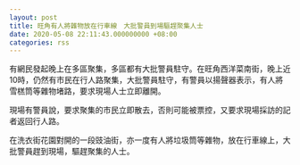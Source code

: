 ```yaml
---
layout: post
title: 旺角有人將雜物放在行車線　大批警員到場驅趕聚集人士
date: 2020-05-08 22:11:43.000000000 +08:00
categories: rss
---
```


有網民發起晚上在多區聚集，多區都有大批警員駐守。在旺角西洋菜南街，晚上近10時，仍然有市民在行人路聚集，大批警員駐守，有警員以揚聲器表示，有人將雪榚筒等雜物堵路，要求現場人士立即離開。

現場有警員說，要求聚集的市民立即散去，否則可能被票控，又要求現場採訪的記者返回行人路。

在洗衣街花園對開的一段豉油街，亦一度有人將垃圾筒等雜物，放在行車線上，大批警員趕到現場，驅趕聚集的人士。

